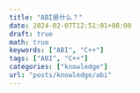 ```yaml
---
title: "ABI是什么？"
date: 2024-02-07T12:51:01+08:00
draft: true
math: true
keywords: ["ABI", "C++"]
tags: ["ABI", "C++"]
categories: ["knowledge"]
url: "posts/knowledge/abi"
---
```

